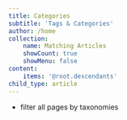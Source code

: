 ```yaml
---
title: Categories
subtitle: 'Tags & Categories'
author: /home
collection:
    name: Matching Articles
    showCount: true
    showMenu: false
content:
    items: '@root.descendants'
child_type: article
---
```


- filter all pages by taxonomies
